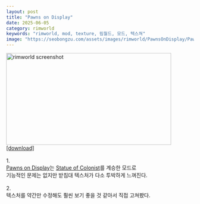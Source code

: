 ```yaml
---
layout: post
title: "Pawns on Display"
date: 2025-06-05
category: rimworld
keywords: "rimworld, mod, texture, 림월드, 모드, 텍스쳐"
image: "https://seobongzu.com/assets/images/rimworld/PawnsOnDisplay/PawnsOnDisplay.webp"
---
```

<p><img src="https://seobongzu.com/assets/images/rimworld/PawnsOnDisplay/PawnsOnDisplay.webp" alt="rimworld screenshot" width=443px height=247px><a href="https://drive.google.com/file/d/1DLMjicBjItE0cB-_9nbDHDa-5PUy3awq/view?usp=sharing" target="_blank">[download]</a><br><br>1.<br><a href="https://steamcommunity.com/sharedfiles/filedetails/?id=3446605621" target="_blank">Pawns on Display</a>는 <a href="https://steamcommunity.com/sharedfiles/filedetails/?id=1539031321" target="_blank">Statue of Colonist</a>를 계승한 모드로<br>기능적인 문제는 없지만 받침대 텍스처가 다소 투박하게 느껴진다.<br><br>2.<br>텍스처를 약간만 수정해도 훨씬 보기 좋을 것 같아서 직접 고쳐봤다.<br><br></p>